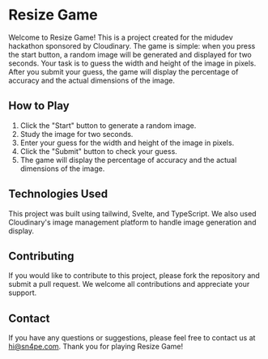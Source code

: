 # Resize Game

Welcome to Resize Game! This is a project created for the midudev hackathon sponsored by Cloudinary. The game is simple: when you press the start button, a random image will be generated and displayed for two seconds. Your task is to guess the width and height of the image in pixels. After you submit your guess, the game will display the percentage of accuracy and the actual dimensions of the image.

## How to Play

1. Click the "Start" button to generate a random image.
2. Study the image for two seconds.
3. Enter your guess for the width and height of the image in pixels.
4. Click the "Submit" button to check your guess.
5. The game will display the percentage of accuracy and the actual dimensions of the image.

## Technologies Used

This project was built using tailwind, Svelte, and TypeScript. We also used Cloudinary's image management platform to handle image generation and display.

## Contributing

If you would like to contribute to this project, please fork the repository and submit a pull request. We welcome all contributions and appreciate your support.


## Contact

If you have any questions or suggestions, please feel free to contact us at hi@sn4pe.com. Thank you for playing Resize Game!